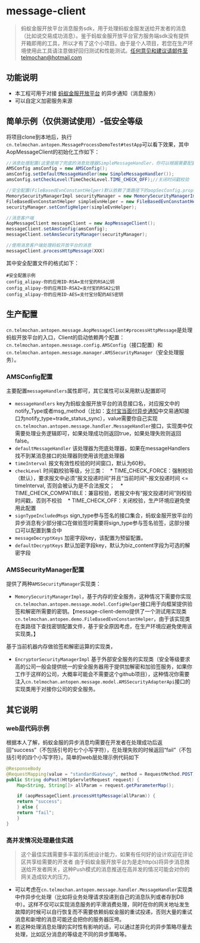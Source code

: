 # message-client

> 蚂蚁金服开放平台消息服务sdk，用于处理蚂蚁金服发送给开发者的消息（比如说交易成功消息）。鉴于蚂蚁金服开放平台官方服务端sdk没有提供开箱即用的工具，所以才有了这个小项目。由于是个人项目，若您在生产环境使用此工具请注意做好回归测试和性能测试。任何意见和建议请邮件至telmochan@hotmail.com

## 功能说明

- 本工程可用于对接 [蚂蚁金服开放平台](https://www.ant-open.com/platform/home.htm) 的异步通知（消息服务）
- 可以自定义加密服务来源

## 简单示例（仅供测试使用）-低安全等级
将项目clone到本地后，执行`cn.telmochan.antopen.MessageProcessDemoTest#testApp`可以看下效果，其中AopMessageClient的初始化工作如下：
```java
//消息处理配置(这里使用了兜底的消息处理器SimpleMessageHandler，你可以根据需要配置不同消息的处理器)
AMSConfig amsConfig = new AMSConfig();
amsConfig.setDefaultMessageHandler(new SimpleMessageHandler());
amsConfig.setCheckLevel(TimeCheckLevel.TIME_CHECK_OFF);//关闭时间戳校验

//安全配置(FileBasedEvnConstantHelper)默认依赖了类路径下的aopSecConfig.properties文件（FileBasedEvnConstantHelper依赖项目中明文存储的支付宝密钥，不推荐在生产环境使用）
MemorySecurityManagerImpl securityManager = new MemorySecurityManagerImpl();
FileBasedEvnConstantHelper simpleEvnHelper = new FileBasedEvnConstantHelper();
securityManager.setConfigHelper(simpleEvnHelper);

//消息客户端
AopMessageClient messageClient = new AopMessageClient();
messageClient.setAmsConfig(amsConfig);
messageClient.setAmsSecurityManager(securityManager);

//使用消息客户端处理蚂蚁开放平台的消息
messageClient.processHttpMessage(XXX)
```
其中安全配置文件的格式如下：
```
#安全配置示例
config_alipay-你的应用ID-RSA=支付宝的RSA公钥
config_alipay-你的应用ID-RSA2=支付宝的RSA2公钥
config_alipay-你的应用ID-AES=支付宝分配的AES密钥
```
## 生产配置
`cn.telmochan.antopen.message.AopMessageClient#processHttpMessage`是处理蚂蚁开放平台的入口，Client的启动依赖两个配置：`cn.telmochan.antopen.message.config.AMSConfig`（接口配置）和`cn.telmochan.antopen.message.manager.AMSSecurityManager`（安全处理服务）。

### AMSConfig配置
主要配置`messageHandlers`属性即可，其它属性可以采用默认配置即可
* `messageHandlers`
key为蚂蚁金服开放平台的消息接口名，对应报文中的notify_Type或者msg_method（比如：[支付宝当面付异步通知](https://docs.open.alipay.com/194/103296/)中交易通知接口为notify_type=trade_status_sync），value需要你自己实现`cn.telmochan.antopen.message.handler.MessageHandler`接口，实现类中仅需要处理业务逻辑即可，如果处理成功则返回true，如果处理失败则返回false。
* `defaultMessageHandler`
该处理器为兜底处理器，如果在messageHandlers找不到某消息接口的处理器则使用该兜底处理器
* `timeInterval`
报文有效性校验的时间窗口，默认为60秒。
* `checkLevel`
时间戳校验等级，分三类：
    * TIME_CHECK_FORCE：强制校验（默认），要求报文中必须“报文投递时间”并且“当前时间”-报文投递时间 <= timeInterval, 否则会被认为是不合法报文；
    * TIME_CHECK_COMPATIBLE：兼容校验，若报文中有“报文投递时间”则校验时间戳，否则不校验
    * TIME_CHECK_OFF：关闭校验，生产环境应避免使用此配置
* `signTypeIncludedMsgs`
sign_type参与签名的接口集合，蚂蚁金服开放平台的异步消息有少部分接口在做验签时需要将sign_type参与签名验签，这部分接口可以配置到集合中
* `messageDecryptKeys`
加密字段key，该配置为预留配置。
* `defaultDecryptKeys`
默认加密字段key，默认为biz_content字段为可选的解密字段

### AMSSecurityManager配置
提供了两种`AMSSecurityManager`实现类：
* `MemorySecurityManagerImpl`，基于内存的安全服务，这种情况下需要你实现`cn.telmochan.antopen.message.model.ConfigHelper`接口用于向框架提供验签和解密所需要的密钥。【message-client-demo提供了一个测试用实现类`cn.telmochan.antopen.demo.FileBasedEvnConstantHelper`，由于该实现类在类路径下查找密钥配置文件，基于安全原因考虑，在生产环境应避免使用该实现类。】

基于当前机器内存做验签和解密运算的实现类，
* `EncryptorSecurityManagerImpl`
基于外部安全服务的实现类（安全等级要求高的公司一般会提供统一的安全服务器用于提供加解密和加验签服务，如果你工作于这样的公司，大概率可能会不需要这个github项目），这种情况你需要注入`cn.telmochan.antopen.message.model.AMSSecurityAdapterApi`接口的实现类用于对接你公司的安全服务。

## 其它说明
### web层代码示例
根据本人了解，蚂蚁金服的异步消息均需要在开发者在处理成功后返回“success”（不包括引号的七个小写字符），在处理失败的时候返回“fail”（不包括引号的四个小写字符）。简单的web层处理示例代码如下
```java
@ResponseBody
@RequestMapping(value = "standardGateway", method = RequestMethod.POST)
public String doPost(HttpServletRequest request) {
    Map<String, String[]> allParam = request.getParameterMap();

    if (aopMessageClient.processHttpMessage(allParam)) {
    return "success";
    } else {
    return "fail";
    }
}
```

### 高并发情况处理最佳实践
> 这个最佳实践需要多丰富的系统设计能力，如果有任何好的设计欢迎在评论区共享给需要的开发者
由于蚂蚁金服开放平台为是走http(s)将异步消息推送给开发者网关，这种Push模式的消息推送在高并发的情况可能会对你的网关造成较大的压力。
* 可以考虑在`cn.telmochan.antopen.message.handler.MessageHandler`实现类中作异步化处理（比如将业务处理请求投递到自己的消息队列或者存到DB中）。这样不仅可以实现消息服务的平滑消费处理，同时在你的网关地址发生故障的时候可以自行恢复而不需要依赖蚂蚁金服的重试投递，否则大量的重试消息和新增的消息可能还会把你的服务器压垮。
* 若这种处理消息处理的实时性有影响的话，可以通过差异化的异步策略尽量去处理，比如区分消息的等级走不同的异步策略等。



